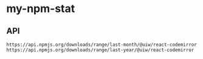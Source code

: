my-npm-stat
===

## API

```
https://api.npmjs.org/downloads/range/last-month/@uiw/react-codemirror
https://api.npmjs.org/downloads/range/last-year/@uiw/react-codemirror
```